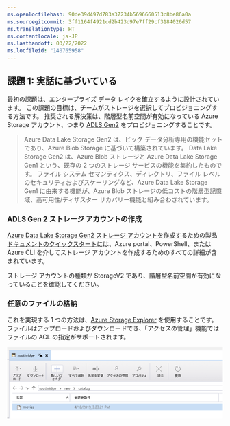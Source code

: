 ```yaml
---
ms.openlocfilehash: 90de39d497d783a37234b5696660513c8be86a0a
ms.sourcegitcommit: 3ff1164f4921cd2b423d97e7ff29cf3184026d57
ms.translationtype: HT
ms.contentlocale: ja-JP
ms.lasthandoff: 03/22/2022
ms.locfileid: "140765958"
---
```

## <a name="challenge-1-based-on-a-true-story"></a>課題 1: 実話に基づいている

最初の課題は、エンタープライズ データ レイクを確立するように設計されています。
この課題の目標は、チームがストレージを選択してプロビジョニングする方法です。
推奨される解決策は、階層型名前空間が有効になっている Azure Storage アカウント、つまり [ADLS Gen2](https://docs.microsoft.com/en-us/azure/storage/blobs/data-lake-storage-introduction) をプロビジョニングすることです。

> Azure Data Lake Storage Gen2 は、ビッグ データ分析専用の機能セットであり、Azure Blob Storage に基づいて構築されています。
Data Lake Storage Gen2 は、Azure Blob ストレージと Azure Data Lake Storage Gen1 という、既存の 2 つのストレージ サービスの機能を集約したものです。
ファイル システム セマンティクス、ディレクトリ、ファイル レベルのセキュリティおよびスケーリングなど、Azure Data Lake Storage Gen1 に由来する機能が、Azure Blob ストレージの低コストの階層型記憶域、高可用性/ディザスター リカバリー機能と組み合わされています。

### <a name="creating-an-adls-gen-2-storage-account"></a>ADLS Gen 2 ストレージ アカウントの作成

[Azure Data Lake Storage Gen2 ストレージ アカウントを作成するための製品ドキュメントのクイックスタート](https://docs.microsoft.com/en-us/azure/storage/blobs/data-lake-storage-quickstart-create-account)には、Azure portal、PowerShell、または Azure CLI を介してストレージ アカウントを作成するためのすべての詳細が含まれています。

ストレージ アカウントの種類が StorageV2 であり、階層型名前空間が有効になっていることを確認してください。

### <a name="storing-any-file"></a>任意のファイルの格納

これを実現する 1 つの方法は、[Azure Storage Explorer](https://azure.microsoft.com/en-us/features/storage-explorer/) を使用することです。
ファイルはアップロードおよびダウンロードでき、「アクセスの管理」機能ではファイルの ACL の指定がサポートされます。

![Azure Storage Explorer - ムービー](./images/storage-explorer-southridge-raw-movies.png)
